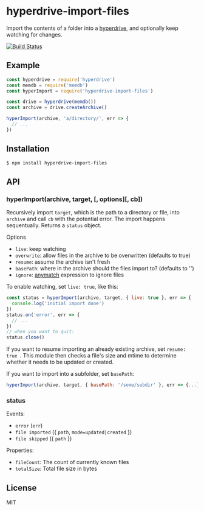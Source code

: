 
# hyperdrive-import-files

Import the contents of a folder into a [hyperdrive](https://github.com/mafintosh/hyperdrive), and optionally keep watching for changes.

[![Build Status](https://travis-ci.org/juliangruber/hyperdrive-import-files.svg?branch=master)](https://travis-ci.org/juliangruber/hyperdrive-import-files)

## Example

```js
const hyperdrive = require('hyperdrive')
const memdb = require('memdb')
const hyperImport = require('hyperdrive-import-files')

const drive = hyperdrive(memdb())
const archive = drive.createArchive()

hyperImport(archive, 'a/directory/', err => {
  // ...
})
```

## Installation

```bash
$ npm install hyperdrive-import-files
```

## API

### hyperImport(archive, target, [, options][, cb])

Recursively import `target`, which is the path to a directory or file,  into `archive` and call `cb` with the potential error. The import happens sequentually. Returns a `status` object.

Options

- `live`: keep watching
- `overwrite`: allow files in the archive to be overwritten (defaults to true)
- `resume`: assume the archive isn't fresh
- `basePath`: where in the archive should the files import to? (defaults to '')
- `ignore`: [anymatch](https://npmjs.org/package/anymatch) expression to ignore files

To enable watching, set `live: true`, like this:

```js
const status = hyperImport(archive, target, { live: true }, err => {
  console.log('initial import done')
})
status.on('error', err => {
  // ...
})
// when you want to quit:
status.close()
```

If you want to resume importing an already existing archive, set `resume: true `. This module then checks a file's size and mtime to determine whether it needs to be updated or created.

If you want to import into a subfolder, set `basePath`:

```js
hyperImport(archive, target, { basePath: '/some/subdir' }, err => {...})
```

### status

Events:

- `error` (`err`)
- `file imported` ({ `path`, `mode=updated|created` })
- `file skipped` ({ `path` })

Properties:

- `fileCount`: The count of currently known files
- `totalSize`: Total file size in bytes

## License

MIT
